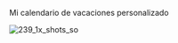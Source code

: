 Mi calendario de vacaciones personalizado

![239_1x_shots_so](https://github.com/hugocg21/Calendario-Vacaciones/assets/130666286/4662d4a5-a36b-4acf-a30c-50634d8a2403)
